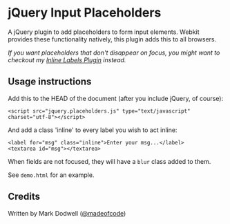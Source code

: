 # jQuery Input Placeholders

A jQuery plugin to add placeholders to form input elements. Webkit provides these functionality natively, this plugin adds this to all browsers.

*If you want placeholders that don't disappear on focus, you might want to checkout my [Inline Labels Plugin](https://github.com/mkdynamic/jquery-inline-labels) instead.*

## Usage instructions

Add this to the HEAD of the document (after you include jQuery, of course):

    <script src="jquery.placeholders.js" type="text/javascript" charset="utf-8"></script>

And add a class 'inline' to every label you wish to act inline:

    <label for="msg" class="inline">Enter your msg...</label>
    <textarea id="msg"></textarea>

When fields are not focused, they will have a `blur` class added to them.

See `demo.html` for an example.

## Credits

Written by Mark Dodwell ([@madeofcode](http://twitter.com/madeofcode))

